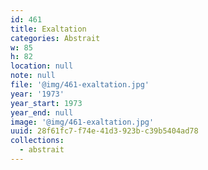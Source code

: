 ```yaml
---
id: 461
title: Exaltation
categories: Abstrait
w: 85
h: 82
location: null
note: null
file: '@img/461-exaltation.jpg'
year: '1973'
year_start: 1973
year_end: null
image: '@img/461-exaltation.jpg'
uuid: 28f61fc7-f74e-41d3-923b-c39b5404ad78
collections:
  - abstrait
---
```


